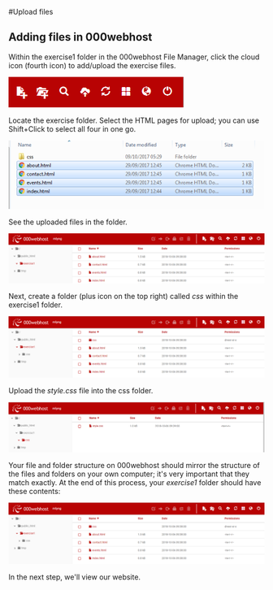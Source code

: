 #Upload files

## Adding files in 000webhost

Within the exercise1 folder in the 000webhost File Manager, click the cloud icon (fourth icon) to add/upload the exercise files.

![](./img/web1.PNG)

Locate the exercise folder. Select the HTML pages for upload; you can use Shift+Click to select all four in one go.

![](./img/13.png)

See the uploaded files in the folder.

![](./img/web5.PNG)

Next, create a folder (plus icon on the top right) called *css* within the exercise1 folder.

![](./img/web12.PNG)

Upload the *style.css* file into the css folder.

![](./img/web13.PNG)

Your file and folder structure on 000webhost should mirror the structure of the files and folders on your own computer; it's very important that they match exactly. At the end of this process, your *exercise1* folder should have these contents:

![](./img/web12.PNG)

In the next step, we'll view our website.
